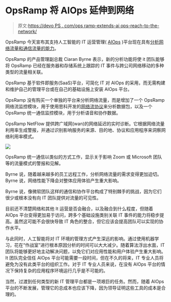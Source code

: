 # OpsRamp 将 AIOps 延伸到网络

> 原文:[https://devo PS . com/ops ramp-extends-ai ops-reach-to-the-network/](https://devops.com/opsramp-extends-aiops-reach-to-the-network/)

OpsRamp 今天宣布其支持人工智能的 IT 运营管理( [AIOps](https://devops.com/?s=AIOps) )平台现在具有[分析网络流量和通信流量的能力](https://www.globenewswire.com/news-release/2021/01/21/2161951/0/en/OpsRamp-Expands-Network-and-Collaboration-System-Monitoring-as-More-Companies-Encourage-Work-From-Home.html)。

OpsRamp 的产品管理副总裁 Ciaran Byrne 表示，新的分析功能将使 it 团队能够将 OpsRamp 已经在服务器和存储系统上跟踪的 IT 事件与跨公司网络移动的多种类型的流量相关联。

OpsRamp 基于软件即服务(SaaS)平台，可简化 IT 对 AIOps 的采用，而无需构建和维护自己的管理平台或在自己的基础设施上安装 AIOps 平台。

OpsRamp 没有购买一个单独的平台来分析网络流量，而是增加了一个 OpsRamp 网络流监控模块，用于使用思科开发的[网络流协议](https://www.cisco.com/c/en/us/products/ios-nx-os-software/ios-netflow/index.html)来分析数据包，以及一个 OpsRamp 统一通信监控模块，用于分析语音和协作数据。

OpsRamp NetFlow 提供跨广域网(wan)的网络延迟的实时诊断。它根据网络流量利用率生成警报，并通过识别影响服务的来源、目的地、协议和应用程序来洞察网络利用率模式。

![](../Images/8035a91dc3aafcbb1127ae02dc6ee271.png)

OpsRamp 统一通信以类似的方式工作，显示关于影响 Zoom 或 Microsoft 团队等的流量模式的警报和见解。

Byrne 说，随着越来越多的员工远程工作，分析网络流量的需求变得更加迫切。Byrne 说，网络性能下降会对整体应用体验产生重大影响。

Byrne 说，像微软团队这样的通信和协作平台构成了特别棘手的挑战，因为它们很少或根本没有向 IT 团队提供对流量的可见性。

目前还不清楚网络和其他 It 运营是否会融合，以及融合到什么程度，但随着 AIOps 平台变得更加易于访问，跨多个基础设施类别关联 IT 事件的能力将稳步提高。虽然这可能不会很快导致 IT 角色的整合，但它应该会提高团队可以实现的协作水平。

与此同时，人工智能将对 IT 环境的管理方式产生深远的影响。通过使用机器学习，花在“作战室”进行根本原因分析的时间可以大大减少。随着算法浮出水面，IT 团队将能够更好地主动解决问题，以免它们对应用性能和用户体验产生重大影响。It 团队完全信任 AIOps 平台可能需要一段时间，但在不久的将来，IT 专业人员将避免为没有此类平台的组织工作。对于 IT 专业人员来说，在没有 AIOps 平台的情况下保持复杂的应用程序环境运行几乎是不可能的。

当然，过渡到任何类型的新 IT 管理平台都是一项艰巨的任务。然而，随着 AIOps 平台的不断发展，管理它的总成本也应该下降，因为领导证明这些工具的成本是合理的。